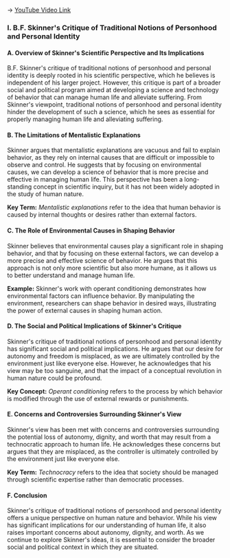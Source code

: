 -> [YouTube Video Link](https://www.youtube.com/watch?v=U7SoTMGPibk&list=PLdLiRaajwSXSCRO9OwI0M9kfgcsPwq4gH&index=9&pp=iAQB)

### I. B.F. Skinner's Critique of Traditional Notions of Personhood and Personal Identity
#### A. Overview of Skinner's Scientific Perspective and Its Implications

B.F. Skinner's critique of traditional notions of personhood and personal identity is deeply rooted in his scientific perspective, which he believes is independent of his larger project. However, this critique is part of a broader social and political program aimed at developing a science and technology of behavior that can manage human life and alleviate suffering. From Skinner's viewpoint, traditional notions of personhood and personal identity hinder the development of such a science, which he sees as essential for properly managing human life and alleviating suffering.

#### B. The Limitations of Mentalistic Explanations

Skinner argues that mentalistic explanations are vacuous and fail to explain behavior, as they rely on internal causes that are difficult or impossible to observe and control. He suggests that by focusing on environmental causes, we can develop a science of behavior that is more precise and effective in managing human life. This perspective has been a long-standing concept in scientific inquiry, but it has not been widely adopted in the study of human nature.

**Key Term:** _Mentalistic explanations_ refer to the idea that human behavior is caused by internal thoughts or desires rather than external factors.

#### C. The Role of Environmental Causes in Shaping Behavior

Skinner believes that environmental causes play a significant role in shaping behavior, and that by focusing on these external factors, we can develop a more precise and effective science of behavior. He argues that this approach is not only more scientific but also more humane, as it allows us to better understand and manage human life.

**Example:** Skinner's work with operant conditioning demonstrates how environmental factors can influence behavior. By manipulating the environment, researchers can shape behavior in desired ways, illustrating the power of external causes in shaping human action.

#### D. The Social and Political Implications of Skinner's Critique

Skinner's critique of traditional notions of personhood and personal identity has significant social and political implications. He argues that our desire for autonomy and freedom is misplaced, as we are ultimately controlled by the environment just like everyone else. However, he acknowledges that his view may be too sanguine, and that the impact of a conceptual revolution in human nature could be profound.

**Key Concept:** _Operant conditioning_ refers to the process by which behavior is modified through the use of external rewards or punishments.

#### E. Concerns and Controversies Surrounding Skinner's View

Skinner's view has been met with concerns and controversies surrounding the potential loss of autonomy, dignity, and worth that may result from a technocratic approach to human life. He acknowledges these concerns but argues that they are misplaced, as the controller is ultimately controlled by the environment just like everyone else.

**Key Term:** _Technocracy_ refers to the idea that society should be managed through scientific expertise rather than democratic processes.

#### F. Conclusion

Skinner's critique of traditional notions of personhood and personal identity offers a unique perspective on human nature and behavior. While his view has significant implications for our understanding of human life, it also raises important concerns about autonomy, dignity, and worth. As we continue to explore Skinner's ideas, it is essential to consider the broader social and political context in which they are situated.